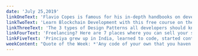 ```yaml
---
date: 'July 25,2019'
linkOneText: 'Flavio Copes is famous for his in-depth handbooks on developer tools. And he just published his HTML handbook on freeCodeCamp this week. (45 minute read): https://www.freecodecamp.org/news/the-html-handbook/'
linkTwoText: 'Learn Blockchain Development with this free course on the Solidity programming language. Start writing Smart Contracts for the Ethereum Virtual Machine (90 minute watch): https://www.freecodecamp.org/news/learn-the-solidity-programming-language/'
linkThreeText: 'The 3 types of Design Patterns all developers should know — with code examples of each (10 minute read): https://www.freecodecamp.org/news/the-basic-design-patterns-all-developers-need-to-know/'
linkFourText: 'Freelancing? Here are 7 places where you can sell your software development services (7 minute read): https://www.freecodecamp.org/news/selling-services/'
linkFiveText: 'Princiya grew up in India, learned to code, started contributing code to Firefox, and now works as a developer in Berlin. She shares her story, and her tips for getting accepted to speak at tech conferences (1 hour listen): https://www.freecodecamp.org/news/podcast-how-taking-risks-catapulted-one-software-engineers-career-forward/'
weekContent: "Quote of the Week: *'Any code of your own that you haven't looked at for six or more months might as well have been written by someone else.'* — Eagleson's Law"
---
```

